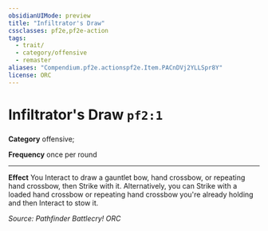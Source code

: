 ```yaml
---
obsidianUIMode: preview
title: "Infiltrator's Draw"
cssclasses: pf2e,pf2e-action
tags:
  - trait/
  - category/offensive
  - remaster
aliases: "Compendium.pf2e.actionspf2e.Item.PACnDVj2YLLSpr8Y"
license: ORC
---
```

# Infiltrator's Draw `pf2:1`

### 

**Category** offensive; 




**Frequency** once per round

* * *

**Effect** You Interact to draw a gauntlet bow, hand crossbow, or repeating hand crossbow, then Strike with it. Alternatively, you can Strike with a loaded hand crossbow or repeating hand crossbow you're already holding and then Interact to stow it.

*Source: Pathfinder Battlecry!*
*ORC*